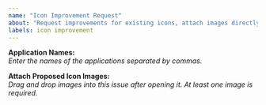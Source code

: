 ```yaml
---
name: "Icon Improvement Request"
about: "Request improvements for existing icons, attach images directly."
labels: icon improvement
---
```


**Application Names:**  
_Enter the names of the applications separated by commas._

**Attach Proposed Icon Images:**  
_Drag and drop images into this issue after opening it. At least one image is required._
